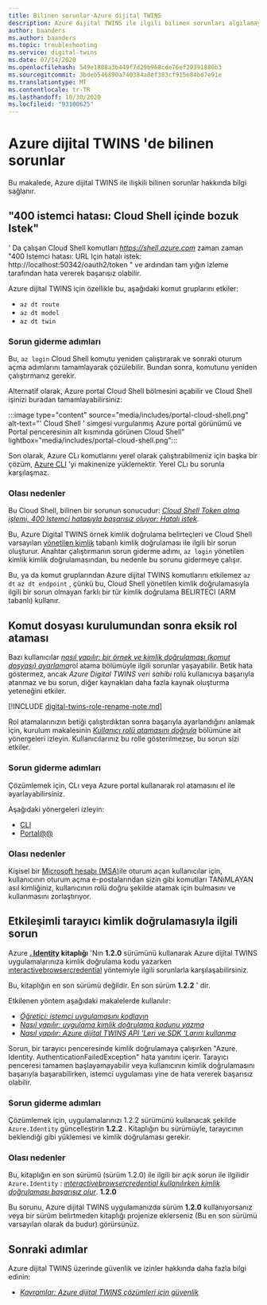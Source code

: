 ```yaml
---
title: Bilinen sorunlar-Azure dijital TWINS
description: Azure dijital TWINS ile ilgili bilinen sorunları algılamayı ve azaltıcı yardım alın.
author: baanders
ms.author: baanders
ms.topic: troubleshooting
ms.service: digital-twins
ms.date: 07/14/2020
ms.openlocfilehash: 549e1808a3b449f7d29b968cde76ef29391880b3
ms.sourcegitcommit: 3bdeb546890a740384a8ef383cf915e84bd7e91e
ms.translationtype: MT
ms.contentlocale: tr-TR
ms.lasthandoff: 10/30/2020
ms.locfileid: "93100625"
---
```

# <a name="known-issues-in-azure-digital-twins"></a>Azure dijital TWINS 'de bilinen sorunlar

Bu makalede, Azure dijital TWINS ile ilişkili bilinen sorunlar hakkında bilgi sağlanır.

## <a name="400-client-error-bad-request-in-cloud-shell"></a>"400 istemci hatası: Cloud Shell içinde bozuk Istek"

' Da çalışan Cloud Shell komutları *https://shell.azure.com* zaman zaman "400 Istemci hatası: URL Için hatalı istek: http://localhost:50342/oauth2/token " ve ardından tam yığın izleme tarafından hata vererek başarısız olabilir.

Azure dijital TWINS için özellikle bu, aşağıdaki komut gruplarını etkiler:
* `az dt route`
* `az dt model`
* `az dt twin`

### <a name="troubleshooting-steps"></a>Sorun giderme adımları

Bu, `az login` Cloud Shell komutu yeniden çalıştırarak ve sonraki oturum açma adımlarını tamamlayarak çözülebilir. Bundan sonra, komutunu yeniden çalıştırmanız gerekir.

Alternatif olarak, Azure portal Cloud Shell bölmesini açabilir ve Cloud Shell işinizi buradan tamamlayabilirsiniz:

:::image type="content" source="media/includes/portal-cloud-shell.png" alt-text="' Cloud Shell ' simgesi vurgulanmış Azure portal görünümü ve Portal penceresinin alt kısmında görünen Cloud Shell" lightbox="media/includes/portal-cloud-shell.png":::

Son olarak, Azure CLı komutlarını yerel olarak çalıştırabilmeniz için başka bir çözüm, [Azure CLI](/cli/azure/install-azure-cli?view=azure-cli-latest&preserve-view=true) 'yi makinenize yüklemektir. Yerel CLı bu sorunla karşılaşmaz.

### <a name="possible-causes"></a>Olası nedenler

Bu Cloud Shell, bilinen bir sorunun sonucudur: [*Cloud Shell Token alma işlemi, 400 Istemci hatasıyla başarısız oluyor: Hatalı istek*](https://github.com/Azure/azure-cli/issues/11749).

Bu, Azure Digital TWINS örnek kimlik doğrulama belirteçleri ve Cloud Shell varsayılan [yönetilen kimlik](../active-directory/managed-identities-azure-resources/overview.md) tabanlı kimlik doğrulaması ile ilgili bir sorun oluşturur. Anahtar çalıştırmanın sorun giderme adımı, `az login` yönetilen kimlik kimlik doğrulamasından, bu nedenle bu sorunu gidermeye çalışır.

Bu, ya da komut gruplarından Azure dijital TWINS komutlarını etkilemez `az dt` `az dt endpoint` , çünkü bu, Cloud Shell yönetilen kimlik doğrulamasıyla ilgili bir sorun olmayan farklı bir tür kimlik doğrulama BELIRTECI (ARM tabanlı) kullanır.

## <a name="missing-role-assignment-after-scripted-setup"></a>Komut dosyası kurulumundan sonra eksik rol ataması

Bazı kullanıcılar [*nasıl yapılır: bir örnek ve kimlik doğrulaması (komut dosyası) ayarlama*](how-to-set-up-instance-scripted.md)rol atama bölümüyle ilgili sorunlar yaşayabilir. Betik hata göstermez, ancak *Azure Digital TWINS veri sahibi* rolü kullanıcıya başarıyla atanmaz ve bu sorun, diğer kaynakları daha fazla kaynak oluşturma yeteneğini etkiler.

[!INCLUDE [digital-twins-role-rename-note.md](../../includes/digital-twins-role-rename-note.md)]

Rol atamalarınızın betiği çalıştırdıktan sonra başarıyla ayarlandığını anlamak için, kurulum makalesinin [*Kullanıcı rolü atamasını doğrula*](how-to-set-up-instance-scripted.md#verify-user-role-assignment) bölümüne ait yönergeleri izleyin. Kullanıcılarınız bu rolle gösterilmezse, bu sorun sizi etkiler.

### <a name="troubleshooting-steps"></a>Sorun giderme adımları

Çözümlemek için, CLı veya Azure portal kullanarak rol atamasını el ile ayarlayabilirsiniz. 

Aşağıdaki yönergeleri izleyin:
* [CLI](how-to-set-up-instance-cli.md#set-up-user-access-permissions)
* [Portal@@](how-to-set-up-instance-portal.md#set-up-user-access-permissions)

### <a name="possible-causes"></a>Olası nedenler

Kişisel bir [Microsoft hesabı (MSA)](https://account.microsoft.com/account)ile oturum açan kullanıcılar için, kullanıcının oturum açma e-postalarından sizin gibi komutları TANıMLAYAN asıl kimliğiniz, kullanıcının rolü doğru şekilde atamak için bulmasını ve kullanmasını zorlaştırıyor.

## <a name="issue-with-interactive-browser-authentication"></a>Etkileşimli tarayıcı kimlik doğrulamasıyla ilgili sorun

Azure **[. Identity](/dotnet/api/azure.identity?view=azure-dotnet&preserve-view=true) kitaplığı** 'Nın **1.2.0** sürümünü kullanarak Azure dijital TWINS uygulamalarınıza kimlik doğrulama kodu yazarken [ınteractivebrowsercredential](/dotnet/api/azure.identity.interactivebrowsercredential?view=azure-dotnet&preserve-view=true) yöntemiyle ilgili sorunlarla karşılaşabilirsiniz.

Bu, kitaplığın en son sürümü değildir. En son sürüm **1.2.2** ' dir.

Etkilenen yöntem aşağıdaki makalelerde kullanılır: 
* [*Öğretici: istemci uygulamasını kodlayın*](tutorial-code.md)
* [*Nasıl yapılır: uygulama kimlik doğrulama kodunu yazma*](how-to-authenticate-client.md)
* [*Nasıl yapılır: Azure dijital TWINS API 'Leri ve SDK 'Larını kullanma*](how-to-use-apis-sdks.md)

Sorun, bir tarayıcı penceresinde kimlik doğrulamaya çalışırken "Azure. Identity. AuthenticationFailedException" hata yanıtını içerir. Tarayıcı penceresi tamamen başlayamayabilir veya kullanıcının kimlik doğrulamasını başarıyla başarabilirken, istemci uygulaması yine de hata vererek başarısız olabilir.

### <a name="troubleshooting-steps"></a>Sorun giderme adımları

Çözümlemek için, uygulamalarınızı 1.2.2 sürümünü kullanacak şekilde `Azure.Identity` güncelleştirin **1.2.2** . Kitaplığın bu sürümüyle, tarayıcının beklendiği gibi yüklemesi ve kimlik doğrulaması gerekir.

### <a name="possible-causes"></a>Olası nedenler

Bu, kitaplığın en son sürümü (sürüm 1.2.0) ile ilgili bir açık sorun ile ilgilidir `Azure.Identity` : [*ınteractivebrowsercredential kullanılırken kimlik doğrulaması başarısız olur*](https://github.com/Azure/azure-sdk-for-net/issues/13940). **1.2.0**

Bu sorunu, Azure dijital TWINS uygulamanızda sürüm **1.2.0** kullanıyorsanız veya bir sürüm belirtmeden kitaplığı projenize eklerseniz (Bu en son sürümü varsayılan olarak da budur) görürsünüz.

## <a name="next-steps"></a>Sonraki adımlar

Azure dijital TWINS üzerinde güvenlik ve izinler hakkında daha fazla bilgi edinin:
* [*Kavramlar: Azure dijital TWINS çözümleri için güvenlik*](concepts-security.md)